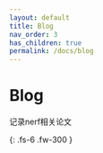 ```yaml
---
layout: default
title: Blog
nav_order: 3
has_children: true
permalink: /docs/blog
---
```


# Blog

记录nerf相关论文

{: .fs-6 .fw-300 }
